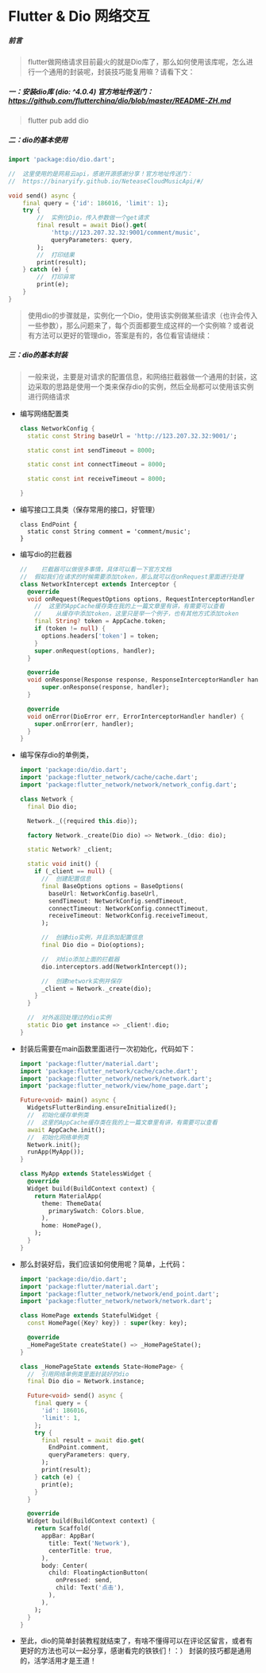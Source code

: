 # Flutter & Dio 网络交互

##### 前言

> flutter做网络请求目前最火的就是Dio库了，那么如何使用该库呢，怎么进行一个通用的封装呢，封装技巧能复用嘛？请看下文：

##### 一：安装dio库 (dio: ^4.0.4) 官方地址传送门：https://github.com/flutterchina/dio/blob/master/README-ZH.md

> flutter pub add dio

##### 二：dio的基本使用

```dart
import 'package:dio/dio.dart';

//  这里使用的是网易云api，感谢开源感谢分享！官方地址传送门：
//	https://binaryify.github.io/NeteaseCloudMusicApi/#/

void send() async {
	final query = {'id': 186016, 'limit': 1};
	try {
        //	实例化Dio，传入参数做一个get请求
  		final result = await Dio().get(
    		'http://123.207.32.32:9001/comment/music',
    		queryParameters: query,
  		);
        //	打印结果
  		print(result);
	} catch (e) {
        //	打印异常
 		print(e);
	}
}
```

> 使用dio的步骤就是，实例化一个Dio，使用该实例做某些请求（也许会传入一些参数），那么问题来了，每个页面都要生成这样的一个实例嘛？或者说有方法可以更好的管理dio，答案是有的，各位看官请继续：

##### 三：dio的基本封装

> 一般来说，主要是对请求的配置信息，和网络拦截器做一个通用的封装，这边采取的思路是使用一个类来保存dio的实例，然后全局都可以使用该实例进行网络请求

- 编写网络配置类

  ```dart
  class NetworkConfig {
    static const String baseUrl = 'http://123.207.32.32:9001/';
  
    static const int sendTimeout = 8000;
  
    static const int connectTimeout = 8000;
  
    static const int receiveTimeout = 8000;
  
  }
  ```

- 编写接口工具类（保存常用的接口，好管理）

  ```
  class EndPoint {
    static const String comment = 'comment/music';
  }
  ```

  

- 编写dio的拦截器

  ```dart
  //	拦截器可以做很多事情，具体可以看一下官方文档
  //  假如我们在请求的时候需要添加token，那么就可以在onRequest里面进行处理
  class NetworkIntercept extends Interceptor {
    @override
    void onRequest(RequestOptions options, RequestInterceptorHandler handler) {
      //  这里的AppCache缓存类在我的上一篇文章里有讲，有需要可以查看
      //	从缓存中添加token，这里只是举一个例子，也有其他方式添加token
      final String? token = AppCache.token;
      if (token != null) {
        options.headers['token'] = token;
      }
      super.onRequest(options, handler);
    }
  
    @override
    void onResponse(Response response, ResponseInterceptorHandler handler) {
        super.onResponse(response, handler);
    }
  
    @override
    void onError(DioError err, ErrorInterceptorHandler handler) {
      super.onError(err, handler);
    }
  }
  ```

  

- 编写保存dio的单例类，

  ```dart
  import 'package:dio/dio.dart';
  import 'package:flutter_network/cache/cache.dart';
  import 'package:flutter_network/network/network_config.dart';
  
  class Network {
    final Dio dio;
  
    Network._({required this.dio});
  
    factory Network._create(Dio dio) => Network._(dio: dio);
  
    static Network? _client;
  
    static void init() {
      if (_client == null) {
        //  创建配置信息
        final BaseOptions options = BaseOptions(
          baseUrl: NetworkConfig.baseUrl,
          sendTimeout: NetworkConfig.sendTimeout,
          connectTimeout: NetworkConfig.connectTimeout,
          receiveTimeout: NetworkConfig.receiveTimeout,
        );
  
        //  创建dio实例，并且添加配置信息
        final Dio dio = Dio(options);
  
        //  对dio添加上面的拦截器
        dio.interceptors.add(NetworkIntercept());
  
        //  创建network实例并保存
        _client = Network._create(dio);
      }
    }
  
    //  对外返回处理过的dio实例
    static Dio get instance => _client!.dio;
  }
  ```

- 封装后需要在main函数里面进行一次初始化，代码如下：

  ```dart
  import 'package:flutter/material.dart';
  import 'package:flutter_network/cache/cache.dart';
  import 'package:flutter_network/network/network.dart';
  import 'package:flutter_network/view/home_page.dart';
  
  Future<void> main() async {
    WidgetsFlutterBinding.ensureInitialized();
    //  初始化缓存单例类
    //  这里的AppCache缓存类在我的上一篇文章里有讲，有需要可以查看
    await AppCache.init();
    //  初始化网络单例类
    Network.init();
    runApp(MyApp());
  }
  
  class MyApp extends StatelessWidget {
    @override
    Widget build(BuildContext context) {
      return MaterialApp(
        theme: ThemeData(
          primarySwatch: Colors.blue,
        ),
        home: HomePage(),
      );
    }
  }
  ```

- 那么封装好后，我们应该如何使用呢？简单，上代码：

  ```dart
  import 'package:dio/dio.dart';
  import 'package:flutter/material.dart';
  import 'package:flutter_network/network/end_point.dart';
  import 'package:flutter_network/network/network.dart';
  
  class HomePage extends StatefulWidget {
    const HomePage({Key? key}) : super(key: key);
  
    @override
    _HomePageState createState() => _HomePageState();
  }
  
  class _HomePageState extends State<HomePage> {
    //  引用网络单例类里面封装好的dio
    final Dio dio = Network.instance;
  
    Future<void> send() async {
      final query = {
        'id': 186016,
        'limit': 1,
      };
      try {
        final result = await dio.get(
          EndPoint.comment,
          queryParameters: query,
        );
        print(result);
      } catch (e) {
        print(e);
      }
    }
  
    @override
    Widget build(BuildContext context) {
      return Scaffold(
        appBar: AppBar(
          title: Text('Network'),
          centerTitle: true,
        ),
        body: Center(
          child: FloatingActionButton(
            onPressed: send,
            child: Text('点击'),
          ),
        ),
      );
    }
  }
  ```

- 至此，dio的简单封装教程就结束了，有啥不懂得可以在评论区留言，或者有更好的方法也可以一起分享，感谢看完的铁铁们！：） 封装的技巧都是通用的，活学活用才是王道！









